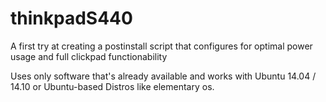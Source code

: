 thinkpadS440
============

A first try at creating a postinstall script that configures for optimal power usage and full clickpad functionability

Uses only software that's already available and works with Ubuntu 14.04 / 14.10 or Ubuntu-based Distros like elementary os.
